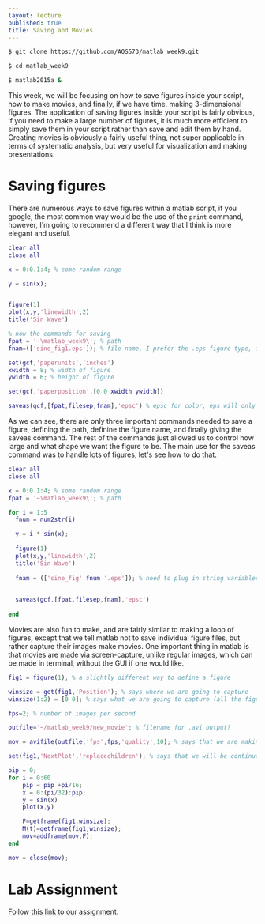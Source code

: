 ```yaml
---
layout: lecture
published: true
title: Saving and Movies
---
```


~~~ bash
$ git clone https://github.com/AOS573/matlab_week9.git

$ cd matlab_week9

$ matlab2015a &
~~~

This week, we will be focusing on how to save figures inside your script, how to make movies, and finally, if we have time, making 3-dimensional figures. The application of saving figures inside your script is fairly obvious, if you need to make a large number of figures, it is much more efficient to simply save them in your script rather than save and edit them by hand. Creating movies is obviously a fairly useful thing, not super applicable in terms of systematic analysis, but very useful for visualization and making presentations. 
# Saving figures

There are numerous ways to save figures within a matlab script, if you google, the most common way would be the use of the `print` command, however, I'm going to recommend a different way that I think is more elegant and useful.

~~~ matlab
clear all
close all

x = 0:0.1:4; % some random range

y = sin(x);


figure(1)
plot(x,y,'linewidth',2)
title('Sin Wave')

% now the commands for saving
fpat = '~\matlab_week9\'; % path
fnam=(['sine_fig1.eps']); % file name, I prefer the .eps figure type, it's a postscript like pdf, but better, brackets will be shown to be useful in one second, and don't hurt anything here

set(gcf,'paperunits','inches')
xwidth = 8; % width of figure
ywidth = 6; % height of figure

set(gcf,'paperposition',[0 0 xwidth ywidth])

saveas(gcf,[fpat,filesep,fnam],'epsc') % epsc for color, eps will only give a black and white figure
~~~

As we can see, there are only three important commands needed to save a figure, defining the path, definine the figure name, and finally giving the saveas command. The rest of the commands just allowed us to control how large and what shape we want the figure to be. The main use for the saveas command was to handle lots of figures, let's see how to do that.

~~~ matlab
clear all
close all

x = 0:0.1:4; % some random range
fpat = '~\matlab_week9\'; % path

for i = 1:5
  fnum = num2str(i)

  y = i * sin(x);
  
  figure(1)
  plot(x,y,'linewidth',2)
  title('Sin Wave')
  
  fnam = (['sine_fig' fnum '.eps']); % need to plug in string variables in brackets

  
  saveas(gcf,[fpat,filesep,fnam],'epsc')
  
end


~~~

Movies are also fun to make, and are fairly similar to making a loop of figures, except that we tell matlab not to save individual figure files, but rather capture their images make movies. One important thing in matlab is that movies are made via screen-capture, unlike regular images, which can be made in terminal, without the GUI if one would like.

~~~ matlab
fig1 = figure(1); % a slightly different way to define a figure

winsize = get(fig1,'Position'); % says where we are going to capture
winsize(1:2) = [0 0]; % says what we are going to capture (all the figure)

fps=2; % number of images per second

outfile='~/matlab_week9/new_movie'; % filename for .avi output?

mov = avifile(outfile,'fps',fps,'quality',10); % says that we are making a .avi file

set(fig1,'NextPlot','replacechildren'); % says that we will be continuously replacing figure 1.

pip = 0;
for i = 0:60
    pip = pip +pi/16;
    x = 0:(pi/32):pip;
    y = sin(x)
    plot(x,y)

    F=getframe(fig1,winsize);
    M(t)=getframe(fig1,winsize);
    mov=addframe(mov,F);
end

mov = close(mov);
~~~

# Lab Assignment
[Follow this link to our assignment](/assignments/9-matlab4.html).
